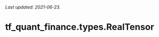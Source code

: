 <!--
This file is generated by a tool. Do not edit directly.
For open-source contributions the docs will be updated automatically.
-->

*Last updated: 2021-06-23.*

<div itemscope itemtype="http://developers.google.com/ReferenceObject">
<meta itemprop="name" content="tf_quant_finance.types.RealTensor" />
<meta itemprop="path" content="Stable" />
</div>

# tf_quant_finance.types.RealTensor

<!-- Insert buttons and diff -->

<table class="tfo-notebook-buttons tfo-api" align="left">
</table>





```python
tf_quant_finance.types.RealTensor(
    *args, **kwds
)
```



<!-- Placeholder for "Used in" -->
